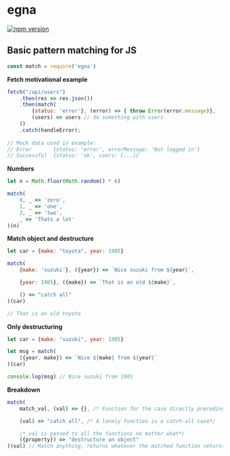 # egna
[![npm version](https://badge.fury.io/js/egna.svg)](https://www.npmjs.com/package/egna)
## Basic pattern matching for JS

```javascript
const match = require('egna')
```

**Fetch motivational example**
```javascript
fetch("/api/users")
    .then(res => res.json())
    .then(match(
		{status: 'error'}, (error) => { throw Error(error.message)},
		(users) => users // do something with users
    ))
    .catch(handleError);
	
// Mock data used in example:
// Error       {status: 'error', errorMessage: 'Not logged in'}
// Successful  {status: 'ok', users: [...]}
```

**Numbers**
```javascript
let n = Math.floor(Math.random() * 6)

match(
    0, _ => 'zero',
    1, _ => 'one',
    2, _ => 'two',
    _ => 'Thats a lot'
)(n)
```

**Match object and destructure**
```javascript
let car = {make: "toyota", year: 1985}

match(
    {make: 'suzuki'}, ({year}) => `Nice suzuki from ${year}`,

    {year: 1985}, ({make}) => `That is an old ${make}`,

    () => "catch all"
)(car)

// That is an old toyota
```

**Only destructuring**
```javascript
let car = {make: "suzuki", year: 1985}

let msg = match(
    ({year, make}) => `Nice ${make} from ${year}`
)(car)

console.log(msg) // Nice suzuki from 1985
```

**Breakdown**
```javascript
match(
    match_val, (val) => {}, /* Function for the case directly preceding it */

    (val) => "catch all", /* A lonely function is a catch-all case*/

    /* val is passed to all the functions no matter what*/
    ({property}) => "destructure an object" 
)(val) // Match anything, returns whatever the matched function returns
```
